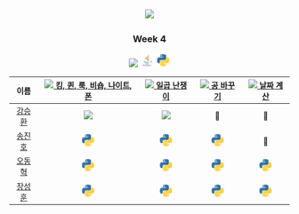 <div align="center">
  <h3><img src="https://user-images.githubusercontent.com/46666296/133788774-1bba4108-db05-4d35-88ac-e355f29040a0.png"></h3>

  ### <center>**Week 4**</center>
  <!--CPP-->
  <img src="https://media.vlpt.us/images/seungju0000/post/0bb96d2c-93ff-4415-86ea-f6c71b40260b/img%20(1).png" height="25">
  <!--Java-->
  <img src="https://raw.githubusercontent.com/vscode-icons/vscode-icons/master/icons/file_type_jar.svg" height="25"/>
  <!--Python-->
  <img src="https://raw.githubusercontent.com/vscode-icons/vscode-icons/master/icons/file_type_python.svg" height="25"/>

  <!--문제를 풀었으면 위의 아이콘 중에 하나를 복사해서 붙여넣기-->
  <!--링크 삽입할 때 Forked Repo(개인 저장소)가 아닌 Remote Repo(원본 저장소) 주소를 붙여넣을 것-->
  <!--주소를 붙여넣는 방법 대신에 './파일명.cpp', './파일명.java', './파일명.py'처럼 링크를 연결해주는 방법이 더 편함-->
  |                    이름                    |[<img src="https://d2gd6pc034wcta.cloudfront.net/tier/1.svg" height="12"> 킹, 퀸, 룩, 비숍, 나이트, 폰](https://www.acmicpc.net/problem/3003)|[<img src="https://d2gd6pc034wcta.cloudfront.net/tier/4.svg" height="12"> 일곱 난쟁이](https://www.acmicpc.net/problem/2309)|[<img src="https://d2gd6pc034wcta.cloudfront.net/tier/4.svg" height="12"> 공 바꾸기](https://www.acmicpc.net/problem/10813)|[<img src="https://d2gd6pc034wcta.cloudfront.net/tier/6.svg" height="12"> 날짜 계산](https://www.acmicpc.net/problem/1476)|
  |:-----------------------------------------:|:---:|:---:|:---:|:---:|
  | [강승환](https://github.com/kangshwan)     | [<img src="https://media.vlpt.us/images/seungju0000/post/0bb96d2c-93ff-4415-86ea-f6c71b40260b/img%20(1).png" height="25">](./3003_kang.cpp) | [<img src="https://media.vlpt.us/images/seungju0000/post/0bb96d2c-93ff-4415-86ea-f6c71b40260b/img%20(1).png" height="25">](./2309_kang.cpp) | 🧠 | 🧠 |
  | [송진호](https://github.com/sth4881)       | [<img src="https://raw.githubusercontent.com/vscode-icons/vscode-icons/master/icons/file_type_python.svg" height="25"/>](./3003_song.py) | [<img src="https://raw.githubusercontent.com/vscode-icons/vscode-icons/master/icons/file_type_python.svg" height="25"/>](./2309_song.py) | [<img src="https://raw.githubusercontent.com/vscode-icons/vscode-icons/master/icons/file_type_python.svg" height="25"/>](./10813_song.py) | 🧠 |
  | [오동혁](https://github.com/97DongHyeokOH) | [<img src="https://raw.githubusercontent.com/vscode-icons/vscode-icons/master/icons/file_type_python.svg" height="25"/>](./3003_oh.py) | [<img src="https://raw.githubusercontent.com/vscode-icons/vscode-icons/master/icons/file_type_python.svg" height="25"/>](./2309_oh.py) | [<img src="https://raw.githubusercontent.com/vscode-icons/vscode-icons/master/icons/file_type_python.svg" height="25"/>](./10813_oh.py) | [<img src="https://raw.githubusercontent.com/vscode-icons/vscode-icons/master/icons/file_type_python.svg" height="25"/>](./1476_oh.py) |
  | [장성훈](https://github.com/jsh9611)       | [<img src="https://raw.githubusercontent.com/vscode-icons/vscode-icons/master/icons/file_type_python.svg" height="25"/>](./3003_jang.py) | [<img src="https://raw.githubusercontent.com/vscode-icons/vscode-icons/master/icons/file_type_python.svg" height="25"/>](./2309_jang.py) | [<img src="https://raw.githubusercontent.com/vscode-icons/vscode-icons/master/icons/file_type_python.svg" height="25"/>](./10813_jang.py) | [<img src="https://raw.githubusercontent.com/vscode-icons/vscode-icons/master/icons/file_type_python.svg" height="25"/>](./1476_jang.py) |
</div>
